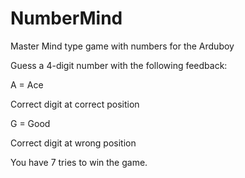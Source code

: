 # NumberMind
Master Mind type game with numbers for the Arduboy

Guess a 4-digit number with the following feedback:

A = Ace

Correct digit at correct position

G = Good

Correct digit at wrong position

You have 7 tries to win the game.
